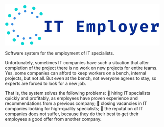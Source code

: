 ![GitHub Logo](/src/assets/img/brand/logo.png)


Software system for the employment of IT specialists.

Unfortunately, sometimes IT companies have such a situation that after completion of the project there is no work on new projects for entire teams. Yes, some companies can afford to keep workers on a bench, internal projects, but not all. But even at the bench, not everyone agrees to stay, so experts are forced to look for a new job.

That is, the system solves the following problems:
💪 hiring IT specialists quickly and profitably, as employees have proven experience and recommendations from a previous company;
💪 closing vacancies in IT companies looking for high-quality specialists;
💪 the reputation of IT companies does not suffer, because they do their best to get their employees a good offer from another company.


